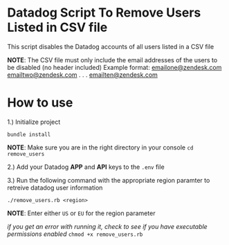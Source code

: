# Datadog Script To Remove Users Listed in CSV file
This script disables the Datadog accounts of all users listed in a CSV file 

**NOTE**: The CSV file must only include the email addresses of the users to be disabled (no header included) 
    Example format:
        emailone@zendesk.com
        emailtwo@zendesk.com
        .
        .
        .
        emailten@zendesk.com


# How to use
1.) Initialize project

`bundle install`

**NOTE**: Make sure you are in the right directory in your console
`cd remove_users`

2.) Add your Datadog **APP** and **API** keys to the `.env` file

3.) Run the following command with the appropriate region paramter to retreive datadog user information

`./remove_users.rb <region>`

**NOTE**: Enter either `US` or `EU` for the region parameter

*if you get an error with running it, check to see if you have executable permissions enabled*
`chmod +x remove_users.rb`


